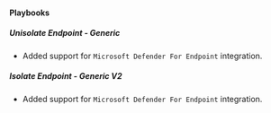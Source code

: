 
#### Playbooks
##### Unisolate Endpoint - Generic
- Added support for `Microsoft Defender For Endpoint` integration.
##### Isolate Endpoint - Generic V2
- Added support for `Microsoft Defender For Endpoint` integration.
